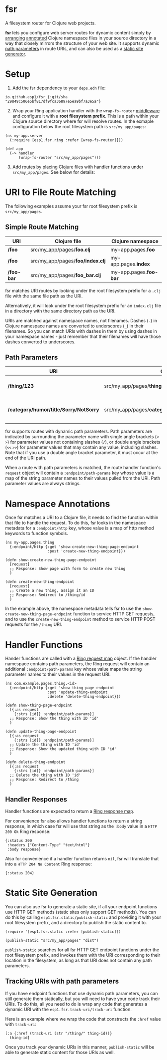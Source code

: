 # fsr
A filesystem router for Clojure web projects.

**fsr** lets you configure web server routes for dynamic content simply by [arranging](#uri-to-file-route-matching) [annotated](#namespace-annotations) Clojure namespace files in your source directory in a way that closely mirrors the structure of your web site. It supports dynamic [path parameters](#path-parameters) in route URIs, and can also be used as a [static site generator](#static-site-generation).

# Setup
1. Add the fsr dependency to your `deps.edn` file:
```
io.github.esp1/fsr {:git/sha "29849c506e5bf817df9fca36897e5ea9bf7a3e5a"}
```

2. Wrap your Ring application handler with the `wrap-fs-router` [middleware](https://github.com/ring-clojure/ring/wiki/Concepts#handlers) and configure it with a **root filesystem prefix**. This is a path within your Clojure source directory where fsr will resolve routes. In the exmaple configuration below the root filesystem path is `src/my_app/pages`:
```
(ns my-app.server
  (:require [esp1.fsr.ring :refer [wrap-fs-router]]))

(def app
  (-> handler
      (wrap-fs-router "src/my_app/pages")))
```

3. Add routes by placing Clojure files with handler functions under `src/my_app/pages`. See below for details:

# URI to File Route Matching
The following examples assume your fsr root filesystem prefix is `src/my_app/pages`.

## Simple Route Matching
| URI | Clojure file | Clojure namespace |
| --- | ------------ | ----------------- |
| **/foo** | src/my_app/pages/**foo.clj** | my-app.pages.**foo** |
| **/foo** | src/my_app/pages/**foo/index.clj** | my-app.pages.**index** |
| **/foo-bar** | src/my_app/pages/**foo_bar.clj** | my-app.pages.**foo-bar** |

fsr matches URI routes by looking under the root filesystem prefix for a `.clj` file with the same file path as the URI.

Alternatively, it will look under the root filesystem prefix for an `index.clj` file in a directory with the same directory path as the URI.

URIs are matched against namespace names, not filenames. Dashes (`-`) in Clojure namespace names are converted to underscores (`_`) in their filenames. So you can match URIs with dashes in them by using dashes in your namespace names - just remember that their filenames will have those dashes converted to underscores.

## Path Parameters
| URI | Clojure file | Clojure namespace | Path Parameters |
| --- | ------------ | ----------------- | --------------- |
| **/thing/123** | src/my_app/pages/**thing/\<id\>.clj** | my-app.pages.**thing.\<id\>** | {:id "123"} |
| **/category/humor/title/Sorry/NotSorry** | src/my_app/pages/**category/\<category\>/title/\<\<title\>\>.clj** | my-app.pages.**category.\<category\>.title.\<\<title\>\>** | {:category "humor", :title "Sorry/NotSorry"} |

fsr supports routes with dynamic path parameters. Path parameters are indicated by surrounding the parameter name with single angle brackets (`<` `>`) for parameter values not containing slashes (`/`), or double angle brackets (`<<` `>>`) for parameter values that may contain any value, including slashes. Note that if you use a double angle bracket parameter, it must occur at the end of the URI path.

When a route with path parameters is matched, the route handler function's `request` object will contain a `:endpoint/path-params` key whose value is a map of the string parameter names to their values pulled from the URI. Path parameter values are always strings.

# Namespace Annotations
Once fsr matches a URI to a Clojure file, it needs to find the function within that file to handle the request. To do this, fsr looks in the namespace metadata for a `:endpoint/http` key, whose value is a map of http method keywords to function symbols.

```
(ns my-app.pages.thing
  {:endpoint/http {:get 'show-create-new-thing-page-endpoint
                   :post 'create-new-thing-endpoint}})

(defn show-create-new-thing-page-endpoint
  [request]
  ;; Response: Show page with form to create new thing
  )

(defn create-new-thing-endpoint
  [request]
  ;; Create a new thing, assign it an ID
  ;; Response: Redirect to /thing/id
  )
```

In the example above, the namespace metadata tells fsr to use the `show-create-new-thing-page-endpoint` function to service HTTP GET requests, and to use the `create-new-thing-endpoint` method to service HTTP POST requests for the `/thing` URI.

# Handler Functions
Hander functions are called with a [Ring request map](https://github.com/ring-clojure/ring/wiki/Concepts#requests) object. If the handler namespace contains path parameters, the Ring request will contain an additional `:endpoint/path-params` key whose value maps the string parameter names to their values in the request URI.

```
(ns com.example.pages.thing.<id>
  {:endpoint/http {:get 'show-thing-page-endpoint
                   :put 'update-thing-endpoint
                   :delete 'delete-thing-endpoint}})

(defn show-thing-page-endpoint
  [{:as request
    {:strs [id]} :endpoint/path-params}]
  ;; Response: Show the thing with ID 'id'
  )

(defn update-thing-page-endpoint
  [{:as request
    {:strs [id]} :endpoint/path-params}]
  ;; Update the thing with ID 'id'
  ;; Response: Show the updated thing with ID 'id'
  )

(defn delete-thing-endpoint
  [{:as request
    {:strs [id]} :endpoint/path-params}]
  ;; Delete the thing with ID 'id'
  ;; Response: Redirect to /thing
  )
```

## Handler Responses
Handler functions are expected to return a [Ring response map](https://github.com/ring-clojure/ring/wiki/Concepts#responses).

For convenience fsr also allows handler functions to return a string response, in which case fsr will use that string as the `:body` value in a `HTTP 200 Ok` Ring response:
```
{:status 200
 :headers {"Content-Type" "text/html"}
 :body response}
```

Also for convenience if a handler function returns `nil`, fsr will translate that into a `HTTP 204 No Content` Ring response:
```
{:status 204}
```

# Static Site Generation
You can also use fsr to generate a static site, if all your endpoint functions use HTTP GET methods (static sites only support GET methods).
You can do this by calling `esp1.fsr.static/publish-static` and providing it with your root filesystem prefix, and a directory to publish the static content to.

```
(require '[esp1.fsr.static :refer [publish-static]])

(publish-static "src/my_app/pages" "dist")
```

`publish-static` searches for all fsr HTTP GET endpoint functions under the root filesystem prefix, and invokes them with the URI corresponding to their location in the filesystem, as long as that URI does not contain any path parameters.

## Tracking URIs with path parameters
If you have endpoint functions that use dynamic path parameters, you can still generate them statically, but you will need to have your code track their URIs.
To do this, all you need to do is wrap any code that generates a dynamic URI with the `esp1.fsr.track-uri/track-uri` function.

Here is an example where we wrap the code that constructs the `:href` value with `track-uri`:
```
[:a {:href (track-uri (str "/thing/" thing-id))}
  thing-id]
```

Once you track your dynamic URIs in this manner, `publish-static` will be able to generate static content for those URIs as well.
